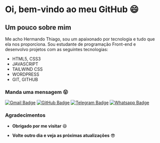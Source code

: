 # **Oi, bem-vindo ao meu GitHub** :smile:

## Um pouco sobre mim

Me acho Hermando Thiago, sou um apaixonado por tecnologia e tudo que ela nos proporciona. Sou estudante de programação Front-end e desenvolvo projetos com as seguintes tecnologias:

* HTML5, CSS3
* JAVASCRIPT
* TAILWIND CSS
* WORDPRESS
* GIT, GITHUB

### Manda uma mensagem :stuck_out_tongue_closed_eyes:

[![Gmail Badge](https://img.shields.io/badge/Gmail-D14836?style=for-the-badge&logo=gmail&logoColor=white)](mailto:hermandodev@gmail.com)  [![GitHub Badge](https://img.shields.io/badge/GitHub-100000?style=for-the-badge&logo=github&logoColor=white)](https://github.com/HermandoThiago)  [![Telegram Badge](https://img.shields.io/badge/Telegram-2CA5E0?style=for-the-badge&logo=telegram&logoColor=white)](https://t.me/HermandoThiago)  [![Whatsapp Badge](https://img.shields.io/badge/WhatsApp-25D366?style=for-the-badge&logo=whatsapp&logoColor=white)](https://api.whatsapp.com/send?phone=5584998681388)

### Agradecimentos

* **Obrigado por me visitar** :smile:

* **Volte outro dia e veja as próximas atualizações** :sunglasses:
